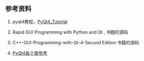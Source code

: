 ## 参考资料

1. pyqt4教程，[PyQt4\_Tutorial](http://blog.cx125.com/books/PyQt4_Tutorial/)

2. Rapid GUI Programming with Python and Qt , 书籍的源码

3. C++-GUI-Programming-with-Qt-4-Second Edition 书籍的源码

4. [PyQt4各个类参考](http://pyqt.sourceforge.net/Docs/PyQt4/classes.html)
